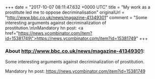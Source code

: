 +++
date = "2017-10-07 08:11:47.632 +0000 UTC"
title = "My work as a prostitute led me to oppose decriminalisation"
originalUrl = "http://www.bbc.co.uk/news/magazine-41349301"
comment = "Some interesting arguments against decriminalization of prostitution.\n\nMandatory hn post: <a href=\"https://news.ycombinator.com/item?id=15381749\">https://news.ycombinator.com/item?id=15381749</a>"
+++

### About http://www.bbc.co.uk/news/magazine-41349301:

Some interesting arguments against decriminalization of prostitution.

Mandatory hn post: <a href="https://news.ycombinator.com/item?id=15381749">https://news.ycombinator.com/item?id=15381749</a>
